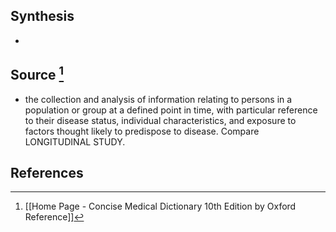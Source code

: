 ## Synthesis
- 
## Source [^1]
- the collection and analysis of information relating to persons in a population or group at a defined point in time, with particular reference to their disease status, individual characteristics, and exposure to factors thought likely to predispose to disease. Compare LONGITUDINAL STUDY.
## References

[^1]: [[Home Page - Concise Medical Dictionary 10th Edition by Oxford Reference]]
